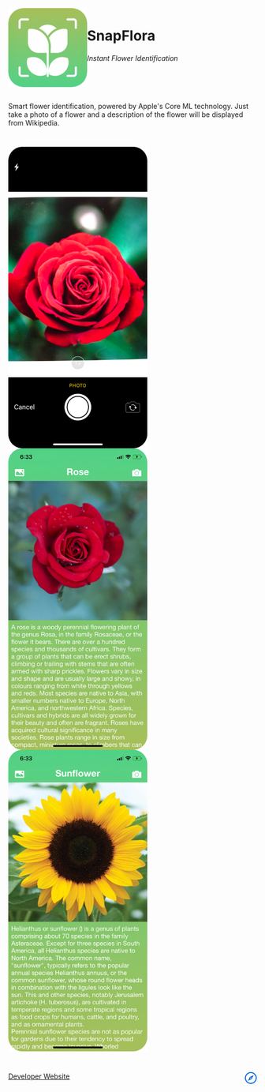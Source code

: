 <img align="left" width="160" height="160" src="https://raw.githubusercontent.com/louismenacho/Images/master/Apps/SnapFlora/icon.png"> 

# SnapFlora
###### Instant Flower Identification

<br/><br/>

Smart flower identification, powered by Apple's Core ML technology. Just take a photo of a flower and a description of the flower will be displayed from Wikipedia.

#

<img align="left" width="282" height="611" src="https://raw.githubusercontent.com/louismenacho/Images/master/Apps/SnapFlora/1.png"> 
<img align="left" width="282" height="611" src="https://raw.githubusercontent.com/louismenacho/Images/master/Apps/SnapFlora/2.png"> 
<img width="282" height="611" src="https://raw.githubusercontent.com/louismenacho/Images/master/Apps/SnapFlora/3.png"> 

#

<a href="https://louismenacho.github.io">
  <img align="right" src="https://raw.githubusercontent.com/louismenacho/Images/master/compass.png">
</a>

[Developer Website](https://louismenacho.github.io)
